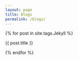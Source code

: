 ```yaml
---
layout: page
title: Blogs
permalink: /blogs/
---
```


{% for post in site.tags.Jekyll %}  

{{ post.title }}

{% endfor %}
